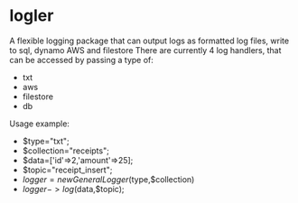 # logler
A flexible logging package that can output logs as formatted log files, write to sql, dynamo AWS and filestore
There are currently 4 log handlers, that can be accessed by passing a type of:
 - txt
 - aws
 - filestore
 - db

Usage example:
 - $type="txt";
 - $collection="receipts";
 - $data=['id'=>2,'amount'=>25];
 - $topic="receipt_insert";
 - $logger = new GeneralLogger($type,$collection)
 - $logger->log($data,$topic);
